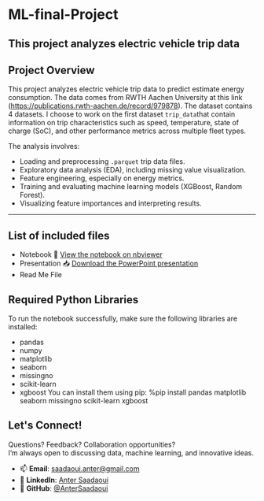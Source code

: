 # ML-final-Project
This project analyzes electric vehicle trip data
------
Project Overview
----------------
This project analyzes electric vehicle trip data to predict estimate energy consumption. 
The data comes from RWTH Aachen University at this link (https://publications.rwth-aachen.de/record/979878). The dataset contains 4 datasets.
I choose to work on the first dataset `trip_data`that contain information on trip characteristics such as speed, temperature, state of charge (SoC),
and other performance metrics across multiple fleet types.

The analysis involves:
- Loading and preprocessing `.parquet` trip data files.
- Exploratory data analysis (EDA), including missing value visualization.
- Feature engineering, especially on energy metrics.
- Training and evaluating machine learning models (XGBoost, Random Forest).
- Visualizing feature importances and interpreting results.
----------
List of included files
-------------------------
- Notebook
🔗 [View the notebook on nbviewer](https://nbviewer.org/github/AnterSaadaoui/ML-final-Project/blob/Notebook/ML_Final%20Project_Anter%20Saadaoui.ipynb)
- Presentation
📥 [Download the PowerPoint presentation](https://github.com/AnterSaadaoui/ML-final-Project/raw/Presentation/ML_Final%20Project_Anter%20Saadaoui.pptx)
- Read Me File
  
Required Python Libraries
-------------------------
To run the notebook successfully, make sure the following libraries are installed:
- pandas
- numpy
- matplotlib
- seaborn
- missingno
- scikit-learn
- xgboost
You can install them using pip:
%pip install pandas matplotlib seaborn missingno scikit-learn xgboost

Let's Connect!
------
Questions? Feedback? Collaboration opportunities?  
I’m always open to discussing data, machine learning, and innovative ideas.
- 📫 **Email**: [saadaoui.anter@gmail.com](mailto:saadaoui.anter@gmail.com.com)
- 💼 **LinkedIn**: [Anter Saadaoui](https://www.linkedin.com/in/anter-saadaoui-81213799/)
- 🧠 **GitHub**: [@AnterSaadaoui](https://github.com/AnterSaadaoui)
